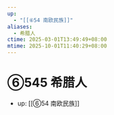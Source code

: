 ```yaml
---
up:
  - "[[⑥54 南欧民族]]"
aliases:
  - 希腊人
ctime: 2025-03-01T13:49:49+08:00
mtime: 2025-10-01T11:40:29+08:00
---
```


# ⑥545 希腊人

- up: [[⑥54 南欧民族]]
